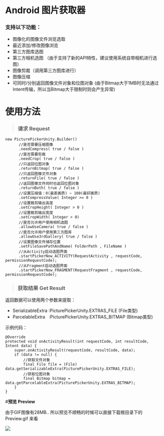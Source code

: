 # Android 图片获取器
### 支持以下功能：
- 图像化的图像文件浏览选取
- 最近添加/修改图像浏览
- 第三方图库选图
- 第三方相机选图 （由于支持了新的API特性，建议使用系统自带相机进行选图）
- 图像剪裁（调用第三方图库进行）
- 图像压缩
- 可同时/分别返回图像文件对象和位图对象 (由于Bitmap大于1MB时无法通过Intent传输，所以当Bitmap大于限制时则会产生异常)

# 使用方法
> ### 请求 Request
```
new PicturePickerUnity.Builder()
      //是否需要压缩图像
      .needCompress( true / false )
      //是否需要剪裁
      .needCrop( true / false )
      //只返回位图对象
      .returnBitmap( true / false )
      //只返回图像文件对象
      .returnFile( true / false )
      //返回图像文件同时也返回位图对象
      .returnBoth( true / false )
      //设置压缩值：0(最差画质) ~ 100(最好画质)
      .setCompressValue( Integer >= 0 )
      //设置裁剪输出高度
      .setCropHeight( Integer > 0 )
      //设置裁剪输出宽度
      .setCropWidth( Integer > 0)
      //是否允许用户使用相机选图
      .allowUseCamera( true / false )
      //是否允许用户使用第三方图库
      .allowUse3rdGallery( true / false )
      //设置图像文件储存位置
      .setFileSavePathAndName( FolderPath , FileName )
      //从Activity启动选图界面
      .startPickerNow_ACTIVITY(RequestActivity , requestCode, permissionRequestCode);
      //从Fragment启动选图界面
      .startPickerNow_FRAGMENT(RequestFragment , requestCode, permissionRequestCode);
```

> ### 获取结果 Get Result
返回数据可以使用两个参数来提取：

- SerializableExtra :PicturePickerUnity.EXTRAS_FILE (File类型)
- ParcelableExtra   :PicturePickerUnity.EXTRAS_BITMAP (Bitmap类型)

示例代码：
```
@Override
protected void onActivityResult(int requestCode, int resultCode, Intent data) {
	super.onActivityResult(requestCode, resultCode, data);
	if (data != null) {
		//获取文件对象
		final File file = (File) data.getSerializableExtra(PicturePickerUnity.EXTRAS_FILE);
		//获取位图对象
		final Bitmap bitmap = data.getParcelableExtra(PicturePickerUnity.EXTRAS_BITMAP);
	}
}
```

#**预览 Preview**

由于GIF图像有28MB.. 所以预览不顺畅的时候可以直接下载根目录下的 Preview.gif 来看

![](https://github.com/ocwvar/PicturePicker/blob/master/preview.gif)
